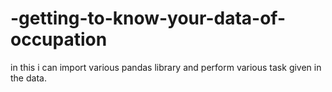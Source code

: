 # -getting-to-know-your-data-of-occupation
in this i can import various pandas library and perform various task given in the data.
